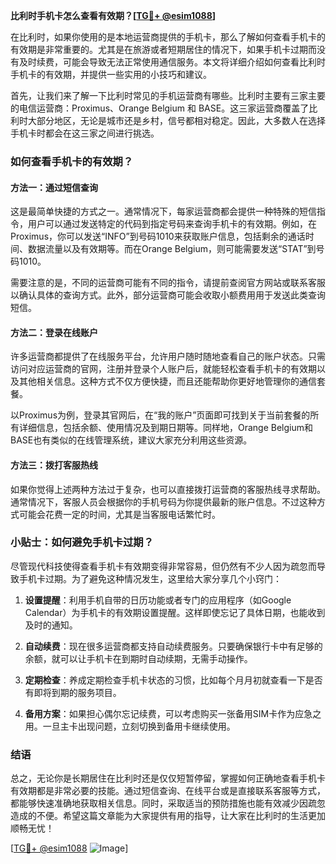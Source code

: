 **比利时手机卡怎么查看有效期？[[TG💪+ @esim1088](https://t.me/s/esim1088)]**

在比利时，如果你使用的是本地运营商提供的手机卡，那么了解如何查看手机卡的有效期是非常重要的。尤其是在旅游或者短期居住的情况下，如果手机卡过期而没有及时续费，可能会导致无法正常使用通信服务。本文将详细介绍如何查看比利时手机卡的有效期，并提供一些实用的小技巧和建议。

首先，让我们来了解一下比利时常见的手机运营商有哪些。比利时主要有三家主要的电信运营商：Proximus、Orange Belgium 和 BASE。这三家运营商覆盖了比利时大部分地区，无论是城市还是乡村，信号都相对稳定。因此，大多数人在选择手机卡时都会在这三家之间进行挑选。

### 如何查看手机卡的有效期？

#### 方法一：通过短信查询

这是最简单快捷的方式之一。通常情况下，每家运营商都会提供一种特殊的短信指令，用户可以通过发送特定的代码到指定号码来查询手机卡的有效期。例如，在Proximus，你可以发送“INFO”到号码1010来获取账户信息，包括剩余的通话时间、数据流量以及有效期等。而在Orange Belgium，则可能需要发送“STAT”到号码1010。

需要注意的是，不同的运营商可能有不同的指令，请提前查阅官方网站或联系客服以确认具体的查询方式。此外，部分运营商可能会收取小额费用用于发送此类查询短信。

#### 方法二：登录在线账户

许多运营商都提供了在线服务平台，允许用户随时随地查看自己的账户状态。只需访问对应运营商的官网，注册并登录个人账户后，就能轻松查看手机卡的有效期以及其他相关信息。这种方式不仅方便快捷，而且还能帮助你更好地管理你的通信套餐。

以Proximus为例，登录其官网后，在“我的账户”页面即可找到关于当前套餐的所有详细信息，包括余额、使用情况及到期日期等。同样地，Orange Belgium和BASE也有类似的在线管理系统，建议大家充分利用这些资源。

#### 方法三：拨打客服热线

如果你觉得上述两种方法过于复杂，也可以直接拨打运营商的客服热线寻求帮助。通常情况下，客服人员会根据你的手机号码为你提供最新的账户信息。不过这种方式可能会花费一定的时间，尤其是当客服电话繁忙时。

### 小贴士：如何避免手机卡过期？

尽管现代科技使得查看手机卡有效期变得非常容易，但仍然有不少人因为疏忽而导致手机卡过期。为了避免这种情况发生，这里给大家分享几个小窍门：

1. **设置提醒**：利用手机自带的日历功能或者专门的应用程序（如Google Calendar）为手机卡的有效期设置提醒。这样即使忘记了具体日期，也能收到及时的通知。
   
2. **自动续费**：现在很多运营商都支持自动续费服务。只要确保银行卡中有足够的余额，就可以让手机卡在到期时自动续期，无需手动操作。

3. **定期检查**：养成定期检查手机卡状态的习惯，比如每个月月初就查看一下是否有即将到期的服务项目。

4. **备用方案**：如果担心偶尔忘记续费，可以考虑购买一张备用SIM卡作为应急之用。一旦主卡出现问题，立刻切换到备用卡继续使用。

### 结语

总之，无论你是长期居住在比利时还是仅仅短暂停留，掌握如何正确地查看手机卡有效期都是非常必要的技能。通过短信查询、在线平台或是直接联系客服等方式，都能够快速准确地获取相关信息。同时，采取适当的预防措施也能有效减少因疏忽造成的不便。希望这篇文章能为大家提供有用的指导，让大家在比利时的生活更加顺畅无忧！

[[TG💪+ @esim1088](https://t.me/s/esim1088) ![Image](https://i.postimg.cc/4NQfJmqS/Snipaste-2025-05-13-00-14-12.png)]